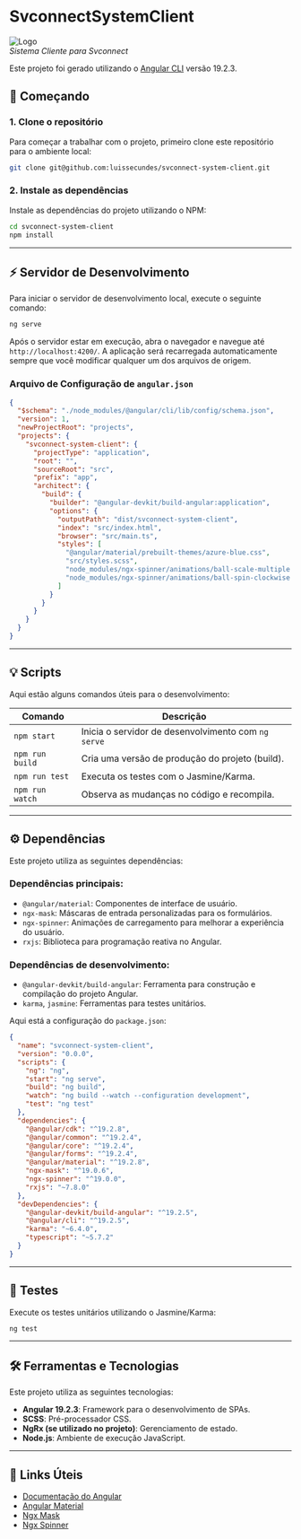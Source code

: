
# SvconnectSystemClient

![Logo](https://via.placeholder.com/150x50?text=SvconnectSystemClient)  
*Sistema Cliente para Svconnect*  

Este projeto foi gerado utilizando o [Angular CLI](https://github.com/angular/angular-cli) versão 19.2.3.

## 🚀 Começando

### 1. **Clone o repositório**

Para começar a trabalhar com o projeto, primeiro clone este repositório para o ambiente local:

```bash
git clone git@github.com:luissecundes/svconnect-system-client.git
```

### 2. **Instale as dependências**

Instale as dependências do projeto utilizando o NPM:

```bash
cd svconnect-system-client
npm install
```

---

## ⚡ Servidor de Desenvolvimento

Para iniciar o servidor de desenvolvimento local, execute o seguinte comando:

```bash
ng serve
```

Após o servidor estar em execução, abra o navegador e navegue até `http://localhost:4200/`. A aplicação será recarregada automaticamente sempre que você modificar qualquer um dos arquivos de origem.

### Arquivo de Configuração de `angular.json`

```json
{
  "$schema": "./node_modules/@angular/cli/lib/config/schema.json",
  "version": 1,
  "newProjectRoot": "projects",
  "projects": {
    "svconnect-system-client": {
      "projectType": "application",
      "root": "",
      "sourceRoot": "src",
      "prefix": "app",
      "architect": {
        "build": {
          "builder": "@angular-devkit/build-angular:application",
          "options": {
            "outputPath": "dist/svconnect-system-client",
            "index": "src/index.html",
            "browser": "src/main.ts",
            "styles": [
              "@angular/material/prebuilt-themes/azure-blue.css",
              "src/styles.scss",
              "node_modules/ngx-spinner/animations/ball-scale-multiple.css",
              "node_modules/ngx-spinner/animations/ball-spin-clockwise.css"
            ]
          }
        }
      }
    }
  }
}
```

---

## 💡 Scripts

Aqui estão alguns comandos úteis para o desenvolvimento:

| Comando       | Descrição                          |
| ------------- | ----------------------------------- |
| `npm start`   | Inicia o servidor de desenvolvimento com `ng serve` |
| `npm run build` | Cria uma versão de produção do projeto (build). |
| `npm run test`  | Executa os testes com o Jasmine/Karma. |
| `npm run watch` | Observa as mudanças no código e recompila. |

---

## ⚙️ Dependências

Este projeto utiliza as seguintes dependências:

### **Dependências principais**:

- `@angular/material`: Componentes de interface de usuário.
- `ngx-mask`: Máscaras de entrada personalizadas para os formulários.
- `ngx-spinner`: Animações de carregamento para melhorar a experiência do usuário.
- `rxjs`: Biblioteca para programação reativa no Angular.

### **Dependências de desenvolvimento**:

- `@angular-devkit/build-angular`: Ferramenta para construção e compilação do projeto Angular.
- `karma`, `jasmine`: Ferramentas para testes unitários.

Aqui está a configuração do `package.json`:

```json
{
  "name": "svconnect-system-client",
  "version": "0.0.0",
  "scripts": {
    "ng": "ng",
    "start": "ng serve",
    "build": "ng build",
    "watch": "ng build --watch --configuration development",
    "test": "ng test"
  },
  "dependencies": {
    "@angular/cdk": "^19.2.8",
    "@angular/common": "^19.2.4",
    "@angular/core": "^19.2.4",
    "@angular/forms": "^19.2.4",
    "@angular/material": "^19.2.8",
    "ngx-mask": "^19.0.6",
    "ngx-spinner": "^19.0.0",
    "rxjs": "~7.8.0"
  },
  "devDependencies": {
    "@angular-devkit/build-angular": "^19.2.5",
    "@angular/cli": "^19.2.5",
    "karma": "~6.4.0",
    "typescript": "~5.7.2"
  }
}
```

---

## 🎯 Testes

Execute os testes unitários utilizando o Jasmine/Karma:

```bash
ng test
```

---

## 🛠️ Ferramentas e Tecnologias

Este projeto utiliza as seguintes tecnologias:

- **Angular 19.2.3**: Framework para o desenvolvimento de SPAs.
- **SCSS**: Pré-processador CSS.
- **NgRx (se utilizado no projeto)**: Gerenciamento de estado.
- **Node.js**: Ambiente de execução JavaScript.

---

## 🔗 Links Úteis

- [Documentação do Angular](https://angular.io/docs)
- [Angular Material](https://material.angular.io/)
- [Ngx Mask](https://www.npmjs.com/package/ngx-mask)
- [Ngx Spinner](https://www.npmjs.com/package/ngx-spinner)



